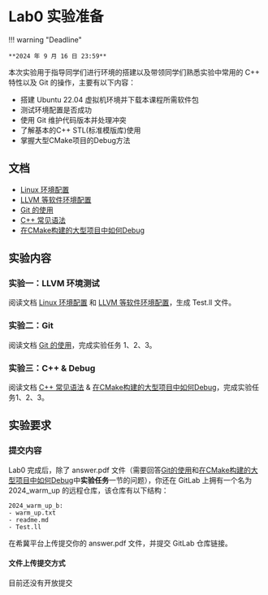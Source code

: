 

# Lab0 实验准备

!!! warning "Deadline"

    **2024 年 9 月 16 日 23:59**

本次实验用于指导同学们进行环境的搭建以及带领同学们熟悉实验中常用的 C++ 特性以及 Git 的操作，主要有以下内容：

- 搭建 Ubuntu 22.04 虚拟机环境并下载本课程所需软件包
- 测试环境配置是否成功
- 使用 Git 维护代码版本并处理冲突
- 了解基本的C++ STL(标准模版库)使用
- 掌握大型CMake项目的Debug方法

## 文档

- [Linux 环境配置](linux.md)
- [LLVM 等软件环境配置](software.md)
- [Git 的使用](git.md)
- [C++ 常见语法](cpp.md)
- [在CMake构建的大型项目中如何Debug](debug.md)

## 实验内容

### 实验一：LLVM 环境测试

阅读文档 [Linux 环境配置](linux.md) 和 [LLVM 等软件环境配置](software.md)，生成 Test.ll 文件。

### 实验二：Git

阅读文档 [Git 的使用](git.md)，完成实验任务 1、2、3。

### 实验三：C++ & Debug

阅读文档 [C++ 常见语法](cpp.md) & [在CMake构建的大型项目中如何Debug](debug.md)，完成实验任务1、2、3。

## 实验要求

### 提交内容

Lab0 完成后，除了 answer.pdf 文件（需要回答[Git的使用](git.md#实验任务)和[在CMake构建的大型项目中如何Debug](debug.md#实验任务)中**实验任务**一节的问题），你还在 GitLab 上拥有一个名为 2024_warm_up 的远程仓库，该仓库有以下结构：

```shell
2024_warm_up_b:
- warm_up.txt
- readme.md
- Test.ll
```

在希冀平台上传提交你的 answer.pdf 文件，并提交 GitLab 仓库链接。

#### 文件上传提交方式

目前还没有开放提交

<!-- 对于上传的文件，助教会进行文本相似性检测，请同学们认真学习并完成要求。

![Alt text](photos/image.png)

#### GitLab 仓库链接提交方式

![Alt text](photos/image-1.png)

![Alt text](photos/image-2.png) -->

<!-- #### 答疑

同学们如果对实验有什么疑问，请先登录希冀平台后在[在线答疑模块](https://cscourse.ustc.edu.cn/forum/forum.jsp?forum=121)发帖询问，助教看到帖子会及时回复。
![Alt text](photos/image_3.png) -->
